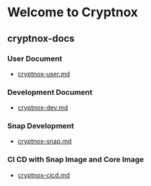 
# Welcome to Cryptnox

## cryptnox-docs



### User Document
- [cryptnox-user.md](./cryptnox-user.md)
### Development Document
- [cryptnox-dev.md](./cryptnox-dev.md)
### Snap Development 
- [cryptnox-snap.md](./cryptnox-snap.md)
### CI CD with Snap Image and Core Image
- [cryptnox-cicd.md](./cryptnox-cicd.md)
